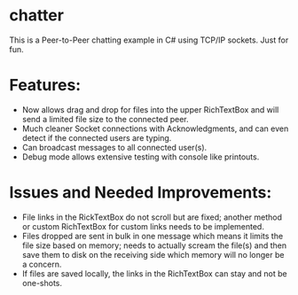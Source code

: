 # chatter
This is a Peer-to-Peer chatting example in C# using TCP/IP sockets.  Just for fun.

# Features:
-	Now allows drag and drop for files into the upper RichTextBox and will send a limited file size to the connected peer.
-	Much cleaner Socket connections with Acknowledgments, and can even detect if the connected users are typing.
-	Can broadcast messages to all connected user(s).
-	Debug mode allows extensive testing with console like printouts.

# Issues and Needed Improvements:
-	File links in the RickTextBox do not scroll but are fixed; another method or custom RichTextBox for custom links needs to be implemented.
-	Files dropped are sent in bulk in one message which means it limits the file size based on memory; needs to actually scream the file(s) and then save them to disk on the receiving side which memory will no longer be a concern.
-	If files are saved locally, the links in the RichTextBox can stay and not be one-shots.
